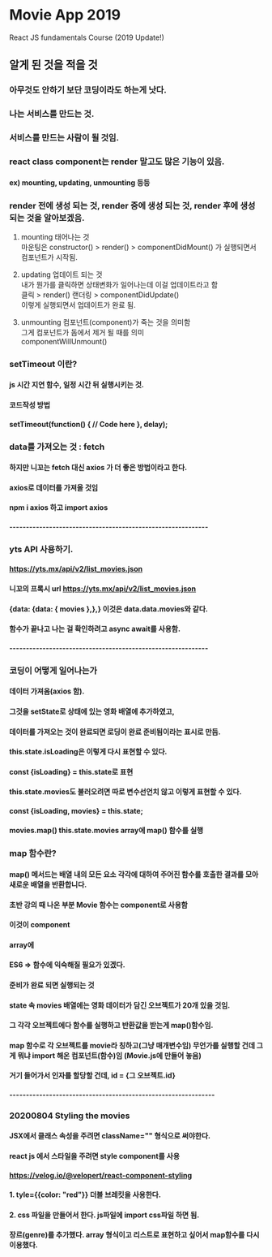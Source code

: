 # Movie App 2019

React JS fundamentals Course (2019 Update!)

## 알게 된 것을 적을 것

### 아무것도 안하기 보단 코딩이라도 하는게 낫다.

### 나는 서비스를 만드는 것.

### 서비스를 만드는 사람이 될 것임.

### react class component는 render 말고도 많은 기능이 있음.

#### ex) mounting, updating, unmounting 등등

### render 전에 생성 되는 것, render 중에 생성 되는 것, render 후에 생성 되는 것을 알아보겠음.

1. mounting 태어나는 것  
   마운팅은 constructor() > render() > componentDidMount() 가 실행되면서 컴포넌트가 시작됨.

2. updating 업데이트 되는 것  
   내가 뭔가를 클릭하면 상태변화가 일어나는데 이걸 업데이트라고 함  
   클릭 > render() 랜더링 > componentDidUpdate()  
   이렇게 실행되면서 업데이트가 완료 됨.

3. unmounting 컴포넌트(component)가 죽는 것을 의미함  
   그게 컴포넌트가 돔에서 제거 될 때를 의미  
   componentWillUnmount()

### setTimeout 이란?

#### js 시간 지연 함수, 일정 시간 뒤 실행시키는 것.

#### 코드작성 방법

#### setTimeout(function() { // Code here }, delay);

### data를 가져오는 것 : fetch

#### 하지만 니꼬는 fetch 대신 axios 가 더 좋은 방법이라고 한다.

#### axios로 데이터를 가져올 것임

#### npm i axios 하고 import axios

#### ------------------------------------------------------------

### yts API 사용하기.

#### https://yts.mx/api/v2/list_movies.json

#### 니꼬의 프록시 url https://yts.mx/api/v2/list_movies.json

#### {data: {data: { movies },},} 이것은 data.data.movies와 같다.

#### 함수가 끝나고 나는 걸 확인하려고 async await를 사용함.

#### ------------------------------------------------------------

### 코딩이 어떻게 일어나는가

#### 데이터 가져옴(axios 함).

#### 그것을 setState로 상태에 있는 영화 배열에 추가하였고,

#### 데이터를 가져오는 것이 완료되면 로딩이 완료 준비됨이라는 표시로 만듬.

#### this.state.isLoading은 이렇게 다시 표현할 수 있다.

#### const {isLoading} = this.state로 표현

#### this.state.movies도 불러오려면 따로 변수선언치 않고 이렇게 표현할 수 있다.

#### const {isLoading, movies} = this.state;

#### movies.map() this.state.movies array에 map() 함수를 실행

### map 함수란?

#### map() 메서드는 배열 내의 모든 요소 각각에 대하여 주어진 함수를 호출한 결과를 모아 새로운 배열을 반환합니다.

#### 초반 강의 때 나온 부분 Movie 함수는 component로 사용함

#### <Movie /> 이것이 component

#### array에

#### ES6 => 함수에 익숙해질 필요가 있겠다.

#### 준비가 완료 되면 실행되는 것

#### state 속 movies 배열에는 영화 데이터가 담긴 오브젝트가 20개 있을 것임.

#### 그 각각 오브젝트에다 함수를 실행하고 반환값을 받는게 map()함수임.

#### map 함수로 각 오브젝트를 movie라 칭하고(그냥 매개변수임) 무언가를 실행할 건데 그게 뭐냐 import 해온 <Movie /> 컴포넌트(함수)임 (Movie.js에 만들어 놓음)

#### 거기 들어가서 인자를 할당할 건데, id = {그 오브젝트.id}

#### --------------------------------------------------------------

### 20200804 Styling the movies

#### JSX에서 클래스 속성을 주려면 className="" 형식으로 써야한다.

#### react js 에서 스타일을 주려면 style component를 사용

#### https://velog.io/@velopert/react-component-styling

#### 1. tyle={{color: "red"}} 더블 브레킷을 사용한다.

#### 2. css 파일을 만들어서 한다. js파일에 import css파일 하면 됨.

#### 장르(genre)를 추가했다. array 형식이고 리스트로 표현하고 싶어서 map함수를 다시 이용했다.
